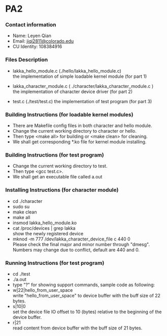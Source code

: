 # PA2
### Contact information
 - Name: Leyen Qian</br>
 - Email: jiqi2811@colorado.edu</br>
 - CU Identity: 108384916</br>

 ### Files Description
 - lakka_hello_module.c (./hello/lakka_hello_module.c)</br>
 the implementation of simple loadable kernel module (for part 1)

 - lakka_character_module.c ( ./character/lakka_character_module.c )</br>
 the implementation of character device driver (for part 2)

 - test.c (./test/test.c)
 the implementation of test program (for part 3)

 ### Building Instructions (for loadable kernel modules)
 - There are Makefile config files in both character and hello module.</br>
 - Change the current working directory to character or hello.</br>
 - Then type \<make all\> for building or \<make clean\> for cleaning.</br>
 - We shall get corresponding *.ko file for kernel module installing.</br>

 ### Building Instructions (for test program)
 - Change the current working directory to test.</br>
 - Then type \<gcc test.c\>.</br>
 - We shall get an executable file called a.out</br>

 ### Installing Instructions (for character module)
 - cd ./character 
 - sudo su
 - make clean
 - make all
 - insmod lakka_hello_module.ko
 - cat /proc/devices | grep lakka</br>
 show the newly registered device
 - mknod -m 777 /dev/lakka_character_device_file c 440 0</br>
 Please check the final major and minor number through "dmesg".</br>
 Numbers may change due to conflict, default are 440 and 0.

### Running Instructions (for test program)
 - cd ./test
 - ./a.out
 - type "?" for showing support commands, sample code as following:
 - w|22|hello_from_user_space</br>
 write "hello_from_user_space" to device buffer with the buff size of 22 bytes.
 - s|10|0</br>
 set the device file IO offset to 10 (bytes) relative to the beginning of the device buffer.
 - r|21</br>
 read content from device buffer with the buff size of 21 bytes.
